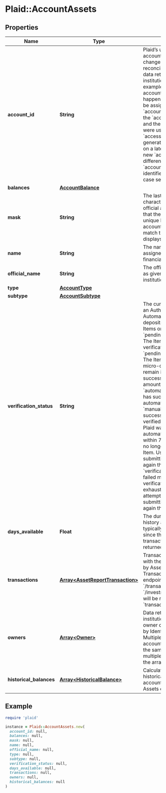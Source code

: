 # Plaid::AccountAssets

## Properties

| Name | Type | Description | Notes |
| ---- | ---- | ----------- | ----- |
| **account_id** | **String** | Plaid’s unique identifier for the account. This value will not change unless Plaid can&#39;t reconcile the account with the data returned by the financial institution. This may occur, for example, when the name of the account changes. If this happens a new &#x60;account_id&#x60; will be assigned to the account.  The &#x60;account_id&#x60; can also change if the &#x60;access_token&#x60; is deleted and the same credentials that were used to generate that &#x60;access_token&#x60; are used to generate a new &#x60;access_token&#x60; on a later date. In that case, the new &#x60;account_id&#x60; will be different from the old &#x60;account_id&#x60;.  Like all Plaid identifiers, the &#x60;account_id&#x60; is case sensitive. |  |
| **balances** | [**AccountBalance**](AccountBalance.md) |  |  |
| **mask** | **String** | The last 2-4 alphanumeric characters of an account&#39;s official account number. Note that the mask may be non-unique between an Item&#39;s accounts, and it may also not match the mask that the bank displays to the user. | [optional] |
| **name** | **String** | The name of the account, either assigned by the user or by the financial institution itself |  |
| **official_name** | **String** | The official name of the account as given by the financial institution | [optional] |
| **type** | [**AccountType**](AccountType.md) |  |  |
| **subtype** | [**AccountSubtype**](AccountSubtype.md) |  |  |
| **verification_status** | **String** | The current verification status of an Auth Item initiated through Automated or Manual micro-deposits.  Returned for Auth Items only.  &#x60;pending_automatic_verification&#x60;: The Item is pending automatic verification  &#x60;pending_manual_verification&#x60;: The Item is pending manual micro-deposit verification. Items remain in this state until the user successfully verifies the two amounts.  &#x60;automatically_verified&#x60;: The Item has successfully been automatically verified   &#x60;manually_verified&#x60;: The Item has successfully been manually verified  &#x60;verification_expired&#x60;: Plaid was unable to automatically verify the deposit within 7 calendar days and will no longer attempt to validate the Item. Users may retry by submitting their information again through Link.  &#x60;verification_failed&#x60;: The Item failed manual micro-deposit verification because the user exhausted all 3 verification attempts. Users may retry by submitting their information again through Link.    | [optional] |
| **days_available** | **Float** | The duration of transaction history available for this Item, typically defined as the time since the date of the earliest transaction in that account. Only returned by Assets endpoints. | [optional] |
| **transactions** | [**Array&lt;AssetReportTransaction&gt;**](AssetReportTransaction.md) | Transaction history associated with the account. Only returned by Assets endpoints. Transaction history returned by endpoints such as &#x60;/transactions/get&#x60; or &#x60;/investments/transactions/get&#x60; will be returned in the top-level &#x60;transactions&#x60; field instead. | [optional] |
| **owners** | [**Array&lt;Owner&gt;**](Owner.md) | Data returned by the financial institution about the account owner or owners. Only returned by Identity or Assets endpoints. Multiple owners on a single account will be represented in the same &#x60;owner&#x60; object, not in multiple owner objects within the array. |  |
| **historical_balances** | [**Array&lt;HistoricalBalance&gt;**](HistoricalBalance.md) | Calculated data about the historical balances on the account. Only returned by Assets endpoints. | [optional] |

## Example

```ruby
require 'plaid'

instance = Plaid::AccountAssets.new(
  account_id: null,
  balances: null,
  mask: null,
  name: null,
  official_name: null,
  type: null,
  subtype: null,
  verification_status: null,
  days_available: null,
  transactions: null,
  owners: null,
  historical_balances: null
)
```


